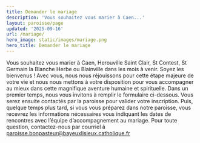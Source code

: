 ```yaml
---
title: Demander le mariage
description: 'Vous souhaitez vous marier à Caen...'
layout: paroisse/page
updated: '2025-09-16'
url: /mariage/
hero_image: static/images/mariage.png
hero_title: Demander le mariage
---
```


Vous souhaitez vous marier à Caen, Herouville Saint Clair, St Contest, St Germain la Blanche Herbe ou Blainville dans les mois à venir. Soyez les bienvenus ! 
Avec vous, nous nous réjouissons pour cette étape majeure de votre vie et nous nous mettons à votre disposition pour vous accompagner au mieux dans cette magnifique aventure humaine et spirituelle. 
 Dans un premier temps, nous vous invitons à remplir le formulaire ci-dessous.
Vous serez ensuite contactés par la paroisse pour valider votre inscription.
Puis, quelque temps plus tard, si vous vous préparez dans notre paroisse, vous recevrez les informations nécessaires vous indiquant les dates de rencontres avec l’équipe d’accompagnement au mariage. 
Pour toute question, contactez-nous par courriel à paroisse.bonpasteur@bayeuxlisieux.catholique.fr

